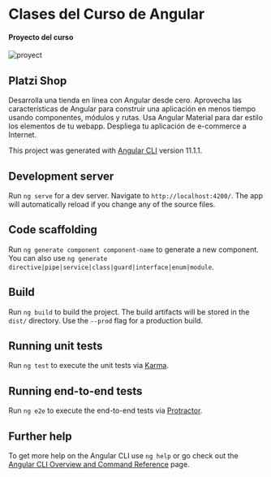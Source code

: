 # Clases del Curso de Angular
#### Proyecto del curso

![proyect](https://static.platzi.com/media/landing-projects/proyecto-angular-8.gif)

## Platzi Shop

Desarrolla una tienda en línea con Angular desde cero. Aprovecha las características de Angular para construir una aplicación en menos tiempo usando componentes, módulos y rutas. Usa Angular Material para dar estilo los elementos de tu webapp. Despliega tu aplicación de e-commerce a Internet.

This project was generated with [Angular CLI](https://github.com/angular/angular-cli) version 11.1.1.

## Development server

Run `ng serve` for a dev server. Navigate to `http://localhost:4200/`. The app will automatically reload if you change any of the source files.

## Code scaffolding

Run `ng generate component component-name` to generate a new component. You can also use `ng generate directive|pipe|service|class|guard|interface|enum|module`.

## Build

Run `ng build` to build the project. The build artifacts will be stored in the `dist/` directory. Use the `--prod` flag for a production build.

## Running unit tests

Run `ng test` to execute the unit tests via [Karma](https://karma-runner.github.io).

## Running end-to-end tests

Run `ng e2e` to execute the end-to-end tests via [Protractor](http://www.protractortest.org/).

## Further help

To get more help on the Angular CLI use `ng help` or go check out the [Angular CLI Overview and Command Reference](https://angular.io/cli) page.
